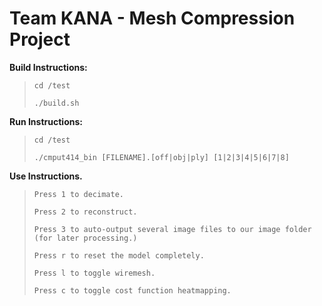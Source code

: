 # Team KANA - Mesh Compression Project

**Build Instructions:**

  > `cd /test`
  >
  > `./build.sh`

**Run Instructions:**

  > `cd /test`
  >
  > `./cmput414_bin [FILENAME].[off|obj|ply] [1|2|3|4|5|6|7|8]`

**Use Instructions.**

  > `Press 1 to decimate.`
  >
  > `Press 2 to reconstruct.`
  >
  > `Press 3 to auto-output several image files to our image folder (for later processing.)`
  >
  > `Press r to reset the model completely.`
  >
  > `Press l to toggle wiremesh.`
  >
  > `Press c to toggle cost function heatmapping.`
